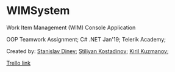 # WIMSystem

Work Item Management (WIM) Console Application

OOP Teamwork Assignment;
C# .NET Jan'19;
Telerik Academy;

Created by:
[Stanislav Dinev](https://gitlab.com/stakAtak);
[Stiliyan Kostadinov](https://gitlab.com/cidsan);
[Kiril Kuzmanov](https://gitlab.com/kiketo);


[Trello link](https://trello.com/b/Ockj2Cxm/oop-teamwork-assignment)
 